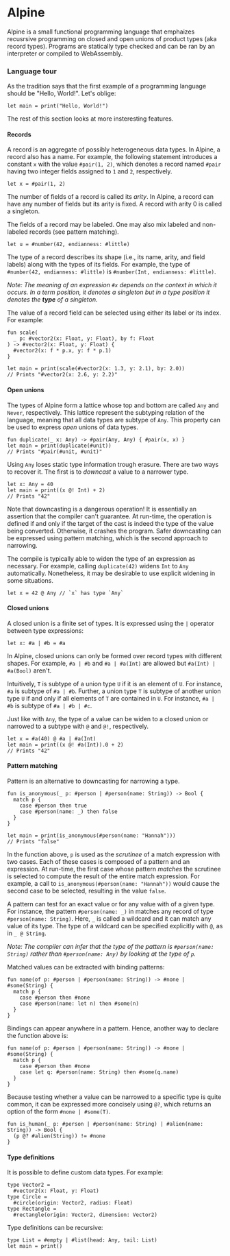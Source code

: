 # Alpine

Alpine is a small functional programming language that emphaizes recusrsive programming on closed and open unions of product types (aka record types). Programs are statically type checked and can be ran by an interpreter or compiled to WebAssembly.

### Language tour

As the tradition says that the first example of a programming language should be "Hello, World!".
Let's oblige:

```
let main = print("Hello, World!")
```

The rest of this section looks at more insteresting features.

#### Records

A record is an aggregate of possibly heterogeneous data types.
In Alpine, a record also has a name.
For example, the following statement introduces a constant `x` with the value `#pair(1, 2)`, which denotes a record named `#pair` having two integer fields assigned to `1` and `2`, respectively.

```
let x = #pair(1, 2)
```

The number of fields of a record is called its _arity_.
In Alpine, a record can have any number of fields but its arity is fixed.
A record with arity 0 is called a singleton.

The fields of a record may be labeled.
One may also mix labeled and non-labeled records (see pattern matching).

```
let u = #number(42, endianness: #little)
```

The type of a record describes its shape (i.e., its name, arity, and field labels) along with the types of its fields.
For example, the type of `#number(42, endianness: #little)` is `#number(Int, endianness: #little)`.

_Note: The meaning of an expression `#x` depends on the context in which it occurs._
_In a term position, it denotes a singleton but in a type position it denotes the **type** of a singleton._

The value of a record field can be selected using either its label or its index.
For example:

```
fun scale(
  _ p: #vector2(x: Float, y: Float), by f: Float
) -> #vector2(x: Float, y: Float) {
  #vector2(x: f * p.x, y: f * p.1)
}

let main = print(scale(#vector2(x: 1.3, y: 2.1), by: 2.0))
// Prints "#vector2(x: 2.6, y: 2.2)"
```

#### Open unions

The types of Alpine form a lattice whose top and bottom are called `Any` and `Never`, respectively.
This lattice represent the subtyping relation of the language, meaning that all data types are subtype of `Any`.
This property can be used to express _open_ unions of data types.

```
fun duplicate(_ x: Any) -> #pair(Any, Any) { #pair(x, x) }
let main = print(duplicate(#unit))
// Prints "#pair(#unit, #unit)"
```

Using `Any` loses static type information trough erasure.
There are two ways to recover it.
The first is to _downcast_ a value to a narrower type.

```
let x: Any = 40
let main = print((x @! Int) + 2)
// Prints "42"
```

Note that downcasting is a dangerous operation!
It is essentially an assertion that the compiler can't guarantee.
At run-time, the operation is defined if and only if the target of the cast is indeed the type of the value being converted.
Otherwise, it crashes the program.
Safer downcasting can be expressed using pattern matching, which is the second approach to narrowing.

The compile is typically able to widen the type of an expression as necessary.
For example, calling `duplicate(42)` widens `Int` to `Any` automatically.
Nonetheless, it may be desirable to use explicit widening in some situations.

```
let x = 42 @ Any // `x` has type `Any`
```

#### Closed unions

A closed union is a finite set of types.
It is expressed using the `|` operator between type expressions:

```
let x: #a | #b = #a
```

In Alpine, closed unions can only be formed over record types with different shapes.
For example, `#a | #b` and `#a | #a(Int)` are allowed but `#a(Int) | #a(Bool)` aren't.

Intuitively, `T` is subtype of a union type `U` if it is an element of `U`.
For instance, `#a` is subtype of `#a | #b`.
Further, a union type `T` is subtype of another union type `U` if and only if all elements of `T` are contained in `U`.
For instance, `#a | #b` is subtype of `#a | #b | #c`.

Just like with `Any`, the type of a value can be widen to a closed union or narrowed to a subtype with `@` and `@!`, respectively.

```
let x = #a(40) @ #a | #a(Int)
let main = print((x @! #a(Int)).0 + 2)
// Prints "42"
```

#### Pattern matching

Pattern is an alternative to downcasting for narrowing a type.

```
fun is_anonymous(_ p: #person | #person(name: String)) -> Bool {
  match p {
    case #person then true
    case #person(name: _) then false
  }
}

let main = print(is_anonymous(#person(name: "Hannah")))
// Prints "false"
```

In the function above, `p` is used as the _scrutinee_ of a match expression with two cases.
Each of these cases is composed of a pattern and an expression.
At run-time, the first case whose pattern _matches_ the scrutinee is selected to compute the result of the entire match expression.
For example, a call to `is_anonymous(#person(name: "Hannah"))` would cause the second case to be selected, resulting in the value `false`.

A pattern can test for an exact value or for any value with of a given type.
For instance, the pattern `#person(name: _)` in matches any record of type `#person(name: String)`.
Here, `_` is called a wildcard and it can match any value of its type.
The type of a wildcard can be specified explicitly with `@`, as in `_ @ String`.

_Note: The compiler can infer that the type of the pattern is `#person(name: String)` rather than `#person(name: Any)` by looking at the type of `p`._

Matched values can be extracted with binding patterns:

```
fun name(of p: #person | #person(name: String)) -> #none | #some(String) {
  match p {
    case #person then #none
    case #person(name: let n) then #some(n)
  }
}
```

Bindings can appear anywhere in a pattern.
Hence, another way to declare the function above is:

```
fun name(of p: #person | #person(name: String)) -> #none | #some(String) {
  match p {
    case #person then #none
    case let q: #person(name: String) then #some(q.name)
  }
}
```

Because testing whether a value can be narrowed to a specific type is quite common, it can be expressed more concisely using `@?`, which returns an option of the form `#none | #some(T)`.

```
fun is_human(_ p: #person | #person(name: String) | #alien(name: String)) -> Bool {
  (p @? #alien(String)) != #none
}
```

#### Type definitions

It is possible to define custom data types.
For example:

```
type Vector2 =
  #vector2(x: Float, y: Float)
type Circle =
  #circle(origin: Vector2, radius: Float)
type Rectangle =
  #rectangle(origin: Vector2, dimension: Vector2)
```

Type definitions can be recursive:

```
type List = #empty | #list(head: Any, tail: List)
let main = print()
```
